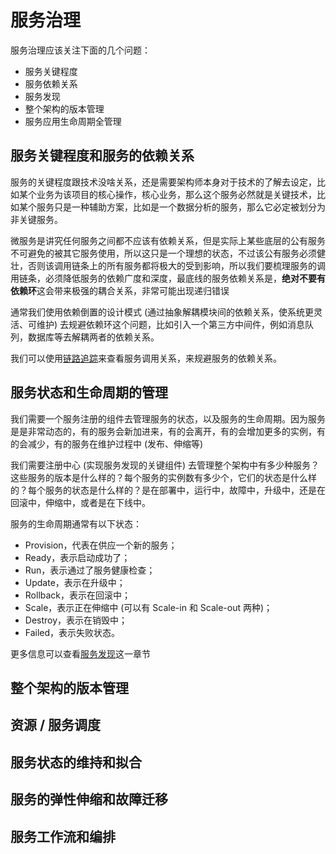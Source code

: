 <!--
 * @Author: shgopher shgopher@gmail.com
 * @Date: 2025-05-18 10:51:37
 * @LastEditors: shgopher shgopher@gmail.com
 * @LastEditTime: 2025-05-18 22:42:51
 * @FilePath: /luban/系统设计基础/分布式/分布式关键技术/服务治理/README.md
 * @Description: 
 * 
 * Copyright (c) 2025 by shgopher, All Rights Reserved. 
-->
# 服务治理

服务治理应该关注下面的几个问题：

- 服务关键程度
- 服务依赖关系
- 服务发现
- 整个架构的版本管理
- 服务应用生命周期全管理

## 服务关键程度和服务的依赖关系
服务的关键程度跟技术没啥关系，还是需要架构师本身对于技术的了解去设定，比如某个业务为该项目的核心操作，核心业务，那么这个服务必然就是关键技术，比如某个服务只是一种辅助方案，比如是一个数据分析的服务，那么它必定被划分为非关键服务。


微服务是讲究任何服务之间都不应该有依赖关系，但是实际上某些底层的公有服务不可避免的被其它服务使用，所以这只是一个理想的状态，不过该公有服务必须健壮，否则该调用链条上的所有服务都将极大的受到影响，所以我们要梳理服务的调用链条，必须降低服务的依赖广度和深度，最底线的服务依赖关系是，**绝对不要有依赖环**这会带来极强的耦合关系，非常可能出现递归错误

通常我们使用依赖倒置的设计模式 (通过抽象解耦模块间的依赖关系，使系统更灵活、可维护) 去规避依赖环这个问题，比如引入一个第三方中间件，例如消息队列，数据库等去解耦两者的依赖关系。

我们可以使用[链路追踪](../链路追踪/README.md)来查看服务调用关系，来规避服务的依赖关系。

## 服务状态和生命周期的管理
我们需要一个服务注册的组件去管理服务的状态，以及服务的生命周期。因为服务是是非常动态的，有的服务会新加进来，有的会离开，有的会增加更多的实例，有的会减少，有的服务在维护过程中 (发布、伸缩等)

我们需要注册中心 (实现服务发现的关键组件) 去管理整个架构中有多少种服务？这些服务的版本是什么样的？每个服务的实例数有多少个，它们的状态是什么样的？每个服务的状态是什么样的？是在部署中，运行中，故障中，升级中，还是在回滚中，伸缩中，或者是在下线中。

服务的生命周期通常有以下状态：
- Provision，代表在供应一个新的服务；
- Ready，表示启动成功了；
- Run，表示通过了服务健康检查；
- Update，表示在升级中；
- Rollback，表示在回滚中；
- Scale，表示正在伸缩中 (可以有 Scale-in 和 Scale-out 两种)；
- Destroy，表示在销毁中；
- Failed，表示失败状态。

更多信息可以查看[服务发现](../服务发现/README.md)这一章节
## 整个架构的版本管理

## 资源 / 服务调度

## 服务状态的维持和拟合

## 服务的弹性伸缩和故障迁移

## 服务工作流和编排
